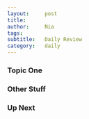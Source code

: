 ```yaml
---
layout:     post
title:      
author:     Nia
tags: 		
subtitle:  	Daily Review
category:   daily
---
```


### Topic One


### Other Stuff


### Up Next
